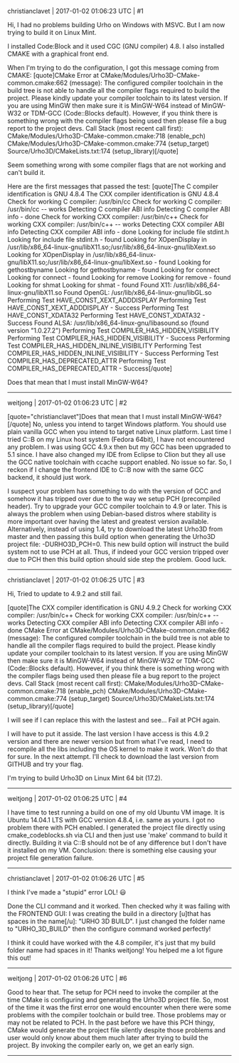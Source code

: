 christianclavet | 2017-01-02 01:06:23 UTC | #1

Hi, I had no problems building Urho on Windows with MSVC. But I am now trying to build it on Linux Mint.

I installed Code:Block and it used CGC (GNU compiler) 4.8. I also installed CMAKE with a graphical front end.

When I'm trying to do the configuration, I got this message coming from CMAKE:
[quote]CMake Error at CMake/Modules/Urho3D-CMake-common.cmake:662 (message):
  The configured compiler toolchain in the build tree is not able to handle
  all the compiler flags required to build the project.  Please kindly update
  your compiler toolchain to its latest version.  If you are using MinGW then
  make sure it is MinGW-W64 instead of MinGW-W32 or TDM-GCC (Code::Blocks
  default).  However, if you think there is something wrong with the compiler
  flags being used then please file a bug report to the project devs.
Call Stack (most recent call first):
  CMake/Modules/Urho3D-CMake-common.cmake:718 (enable_pch)
  CMake/Modules/Urho3D-CMake-common.cmake:774 (setup_target)
  Source/Urho3D/CMakeLists.txt:174 (setup_library)[/quote]

Seem something wrong with some compiler flags that are not working and can't build it.

Here are the first messages that passed the test:
[quote]The C compiler identification is GNU 4.8.4
The CXX compiler identification is GNU 4.8.4
Check for working C compiler: /usr/bin/cc
Check for working C compiler: /usr/bin/cc -- works
Detecting C compiler ABI info
Detecting C compiler ABI info - done
Check for working CXX compiler: /usr/bin/c++
Check for working CXX compiler: /usr/bin/c++ -- works
Detecting CXX compiler ABI info
Detecting CXX compiler ABI info - done
Looking for include file stdint.h
Looking for include file stdint.h - found
Looking for XOpenDisplay in /usr/lib/x86_64-linux-gnu/libX11.so;/usr/lib/x86_64-linux-gnu/libXext.so
Looking for XOpenDisplay in /usr/lib/x86_64-linux-gnu/libX11.so;/usr/lib/x86_64-linux-gnu/libXext.so - found
Looking for gethostbyname
Looking for gethostbyname - found
Looking for connect
Looking for connect - found
Looking for remove
Looking for remove - found
Looking for shmat
Looking for shmat - found
Found X11: /usr/lib/x86_64-linux-gnu/libX11.so
Found OpenGL: /usr/lib/x86_64-linux-gnu/libGL.so  
Performing Test HAVE_CONST_XEXT_ADDDISPLAY
Performing Test HAVE_CONST_XEXT_ADDDISPLAY - Success
Performing Test HAVE_CONST_XDATA32
Performing Test HAVE_CONST_XDATA32 - Success
Found ALSA: /usr/lib/x86_64-linux-gnu/libasound.so (found version "1.0.27.2") 
Performing Test COMPILER_HAS_HIDDEN_VISIBILITY
Performing Test COMPILER_HAS_HIDDEN_VISIBILITY - Success
Performing Test COMPILER_HAS_HIDDEN_INLINE_VISIBILITY
Performing Test COMPILER_HAS_HIDDEN_INLINE_VISIBILITY - Success
Performing Test COMPILER_HAS_DEPRECATED_ATTR
Performing Test COMPILER_HAS_DEPRECATED_ATTR - Success[/quote]

Does that mean that I must install MinGW-W64?

-------------------------

weitjong | 2017-01-02 01:06:23 UTC | #2

[quote="christianclavet"]Does that mean that I must install MinGW-W64?[/quote]
No, unless you intend to target Windows platform. You should use plain vanilla GCC when you intend to target native Linux platform. Last time I tried C::B on my Linux host system (Fedora 64bit), I have not encountered any problem. I was using GCC 4.9.x then but my GCC has been upgraded to 5.1 since. I have also changed my IDE from Eclipse to Clion but they all use the GCC native toolchain with ccache support enabled. No issue so far. So, I reckon if I change the frontend IDE to C::B now with the same GCC backend, it should just work.

I suspect your problem has something to do with the version of GCC and somehow it has tripped over due to the way we setup PCH (precompiled header). Try to upgrade your GCC compiler toolchain to 4.9 or later. This is always the problem when using Debian-based distros where stability is more important over having the latest and greatest version available. Alternatively, instead of using 1.4, try to download the latest Urho3D from master and then passing this build option when generating the Urho3D project file: -DURHO3D_PCH=0. This new build option will instruct the build system not to use PCH at all. Thus, if indeed your GCC version tripped over due to PCH then this build option should side step the problem. Good luck.

-------------------------

christianclavet | 2017-01-02 01:06:25 UTC | #3

Hi, Tried to update to 4.9.2 and still fail.

[quote]The CXX compiler identification is GNU 4.9.2
Check for working CXX compiler: /usr/bin/c++
Check for working CXX compiler: /usr/bin/c++ -- works
Detecting CXX compiler ABI info
Detecting CXX compiler ABI info - done
CMake Error at CMake/Modules/Urho3D-CMake-common.cmake:662 (message):
  The configured compiler toolchain in the build tree is not able to handle
  all the compiler flags required to build the project.  Please kindly update
  your compiler toolchain to its latest version.  If you are using MinGW then
  make sure it is MinGW-W64 instead of MinGW-W32 or TDM-GCC (Code::Blocks
  default).  However, if you think there is something wrong with the compiler
  flags being used then please file a bug report to the project devs.
Call Stack (most recent call first):
  CMake/Modules/Urho3D-CMake-common.cmake:718 (enable_pch)
  CMake/Modules/Urho3D-CMake-common.cmake:774 (setup_target)
  Source/Urho3D/CMakeLists.txt:174 (setup_library)[/quote]

I will see if I can replace this with the lastest and see... Fail at PCH again.

I will have to put it asside. The last version I have access is this 4.9.2 version and there are newer version but from what I've read, I need to recompile all the libs including the OS kernel to make it work. Won't do that for sure. In the next attempt. I'll check to download the last version from GITHUB and try your flag.

I'm trying to build Urho3D on Linux Mint 64 bit (17.2).

-------------------------

weitjong | 2017-01-02 01:06:25 UTC | #4

I have time to test running a build on one of my old Ubuntu VM image. It is Ubuntu 14.04.1 LTS with GCC version 4.8.4, i.e. same as yours. I got no problem there with PCH enabled. I generated the project file directly using cmake_codeblocks.sh via CLI and then just use 'make' command to build it directly. Building it via C::B should not be of any difference but I don't have it installed on my VM. Conclusion: there is something else causing your project file generation failure.

-------------------------

christianclavet | 2017-01-02 01:06:26 UTC | #5

I think I've made a "stupid" error LOL!  :smiley:  

Done the CLI command and it worked. Then checked why it was failing with the FRONTEND GUI: I was creating the build in a directory [u]that has spaces in the name[/u]: "URHO 3D BUILD".
I just changed the folder name to "URHO_3D_BUILD" then the configure command worked perfectly!

I think it could have worked with the 4.8 compiler, it's just that my build folder name had spaces in it! Thanks weitjong! You helped me a lot figure this out!

-------------------------

weitjong | 2017-01-02 01:06:26 UTC | #6

Good to hear that. The setup for PCH need to invoke the compiler at the time CMake is configuring and generating the Urho3D project file. So, most of the time it was the first error one would encounter when there were some problems with the compiler toolchain or build tree. Those problems may or may not be related to PCH. In the past before we have this PCH thingy, CMake would generate the project file silently despite those problems and user would only know about them much later after trying to build the project. By invoking the compiler early on, we get an early sign.

-------------------------

